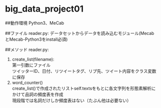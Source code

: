 # big_data_project01

##動作環境
Python3、MeCab

##ファイル
reader.py: データセットからデータを読み込むモジュール(MecabとMecab-Python3をinstall必須)

##メソッド
reader.py:  
1. create_list(filename):  
   第一引数にファイル  
   ツイッターID、日付、リツイートタグ、リプ先、ツイート内容をクラス変数に保存  
2. word_counter()  
   create_list()で作成されたリストself.textsをもとに各文字列を形態素解析にかけて品詞の頻度表を作成  
   現段階では名詞だけしか頻度表はない（たぶん他は必要ない）
　　
